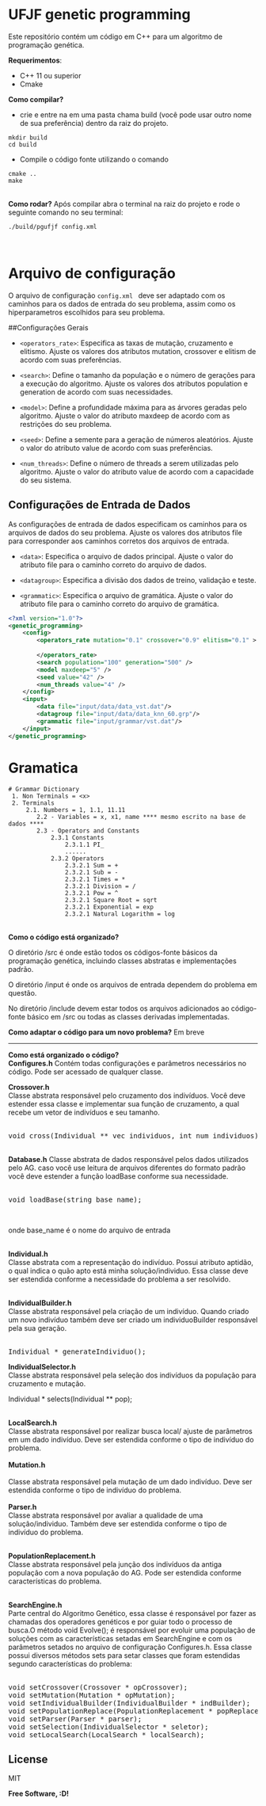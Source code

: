 
# UFJF genetic programming

Este repositório contém um código em C++ para um algoritmo de programação genética. 


<b>Requerimentos</b>: 
- C++ 11 ou superior
- Cmake

<b>Como compilar?</b> 
- crie e entre na em uma pasta chama build (você pode usar outro nome de sua preferência) dentro da raiz do projeto.

```shell
mkdir build
cd build
```
- Compile o código fonte utilizando o comando
```shell
cmake ..
make
```

<br>
<b>Como rodar?</b> 
Após compilar abra o terminal na raiz do projeto e rode o seguinte comando no seu terminal:

```shell
./build/pgufjf config.xml
```
<br>

# <b>Arquivo de configuração</b>
O arquivo de configuração `config.xml ` deve ser adaptado com os caminhos para os dados de entrada do seu problema, assim como os hiperparametros escolhidos para seu problema.

##Configurações Gerais
- `<operators_rate>`: Especifica as taxas de mutação, cruzamento e elitismo. Ajuste os valores dos atributos mutation, crossover e elitism de acordo com suas preferências.

- `<search>`: Define o tamanho da população e o número de gerações para a execução do algoritmo. Ajuste os valores dos atributos population e generation de acordo com suas necessidades.

- `<model>`: Define a profundidade máxima para as árvores geradas pelo algoritmo. Ajuste o valor do atributo maxdeep de acordo com as restrições do seu problema.

- `<seed>`: Define a semente para a geração de números aleatórios. Ajuste o valor do atributo value de acordo com suas preferências.

- `<num_threads>`: Define o número de threads a serem utilizadas pelo algoritmo. Ajuste o valor do atributo value de acordo com a capacidade do seu sistema.

## Configurações de Entrada de Dados
As configurações de entrada de dados especificam os caminhos para os arquivos de dados do seu problema. Ajuste os valores dos atributos file para corresponder aos caminhos corretos dos arquivos de entrada.

- `<data>`: Especifica o arquivo de dados principal. Ajuste o valor do atributo file para o caminho correto do arquivo de dados.

- `<datagroup>`: Especifica a divisão dos dados de treino, validação e teste.

- `<grammatic>`: Especifica o arquivo de gramática. Ajuste o valor do atributo file para o caminho correto do arquivo de gramática.

```xml
<?xml version="1.0"?>
<genetic_programming>
	<config>
		<operators_rate mutation="0.1" crossover="0.9" elitism="0.1" >
			
		</operators_rate>
		<search population="100" generation="500" />
		<model maxdeep="5" />
		<seed value="42" />
		<num_threads value="4" />
	</config>
	<input>	  
		<data file="input/data/data_vst.dat"/>
		<datagroup file="input/data/data_knn_60.grp"/>
		<grammatic file="input/grammar/vst.dat"/>
	</input>
</genetic_programming>
```
# Gramatica


    
    # Grammar Dictionary
     1. Non Terminals = <x>
     2. Terminals
    	 2.1. Numbers = 1, 1.1, 11.11
    	    2.2 - Variables = x, x1, name **** mesmo escrito na base de dados ****
    	    2.3 - Operators and Constants
    	        2.3.1 Constants
    	            2.3.1.1 PI_
    	            ......
    	        2.3.2 Operators
    	            2.3.2.1 Sum = +
    	            2.3.2.1 Sub = -
    	            2.3.2.1 Times = *
    	            2.3.2.1 Division = /
    	            2.3.2.1 Pow = ^
    	            2.3.2.1 Square Root = sqrt
    	            2.3.2.1 Exponential = exp
    	            2.3.2.1 Natural Logarithm = log
    

<br>
<b>Como o código está organizado?</b><br>
<p>O diretório /src é onde estão todos os códigos-fonte básicos da programação genética, incluindo classes abstratas e implementações padrão.</p>
<p>O diretório /input é onde os arquivos de entrada dependem do problema em questão.</p>
<p>No diretório /include devem estar todos os arquivos adicionados ao código-fonte básico em /src ou todas as classes derivadas implementadas.</p>
<b>Como adaptar o código para um novo problema?</b>
Em breve

----------


<b>Como está organizado o código?</b>
<br>
<b>Configures.h</b>
Contém todas configurações e parâmetros necessários no código. Pode ser acessado de qualquer classe.

<b>Crossover.h</b><br>
Classe abstrata responsável pelo cruzamento dos indivíduos. Você deve estender essa classe e implementar sua função de cruzamento, a qual recebe um vetor de indivíduos e seu tamanho.<br><br>

<pre>void cross(Individual ** vec_individuos, int num_individuos);</pre>
<br>
<b>Database.h</b>
Classe abstrata de dados responsável pelos dados utilizados pelo AG. caso você use leitura de arquivos diferentes do formato padrão você deve estender a função loadBase conforme sua necessidade.<br><br>
 
<pre>void loadBase(string base_name);</pre><br>

onde base_name é o nome do arquivo de entrada<br><br>

<b>Individual.h</b><br>
Classe abstrata com a representação do indivíduo. Possui atributo aptidão, o qual indica o quão apto está minha solução/individuo. Essa classe deve ser estendida conforme a necessidade do problema a ser resolvido.<br><br>

<b>IndividualBuilder.h</b><br>
Classe abstrata responsável pela criação de um indivíduo. Quando criado um novo indivíduo também deve ser criado um individuoBuilder responsável pela sua geração.<br><br>

<pre>Individual * generateIndividuo();</pre>

<b>IndividualSelector.h</b><br>
Classe abstrata responsável pela seleção dos indivíduos da população para cruzamento e mutação.<br>

Individual * selects(Individual ** pop);<br><br>

<b>LocalSearch.h</b><br>
Classe abstrata responsável por realizar busca local/ ajuste de parâmetros em um dado indivíduo. Deve ser estendida conforme o tipo de indivíduo do problema.
<br><br>
<b>Mutation.h</b><br><br>
Classe abstrata responsável pela mutação de um dado indivíduo.  Deve ser estendida conforme o tipo de indivíduo do problema.<br><br>
<b>Parser.h</b><br>
Classe abstrata responsável por avaliar a qualidade de uma solução/individuo. Também  deve ser estendida conforme o tipo de indivíduo do problema.
<br><br>

<b>PopulationReplacement.h</b><br>
Classe abstrata responsável pela junção dos indivíduos da antiga população com a nova população do AG. Pode ser estendida conforme características do problema.<br><br>

<b>SearchEngine.h</b><br>
Parte central do Algoritmo Genético, essa classe é responsável por fazer as chamadas dos operadores genéticos e por guiar todo o processo de busca.O método void Evolve(); é responsável por evoluir uma população de soluções com as características setadas em SearchEngine e com os parâmetros setados no arquivo de configuração Configures.h. Essa classe possui diversos métodos sets para setar classes que foram estendidas segundo características do problema:<br><br>
<pre>
void setCrossover(Crossover * opCrossover);
void setMutation(Mutation * opMutation);
void setIndividualBuilder(IndividualBuilder * indBuilder);
void setPopulationReplace(PopulationReplacement * popReplace);
void setParser(Parser * parser);
void setSelection(IndividualSelector * seletor);
void setLocalSearch(LocalSearch * localSearch);
</pre>

## License

MIT

**Free Software, :D!**

